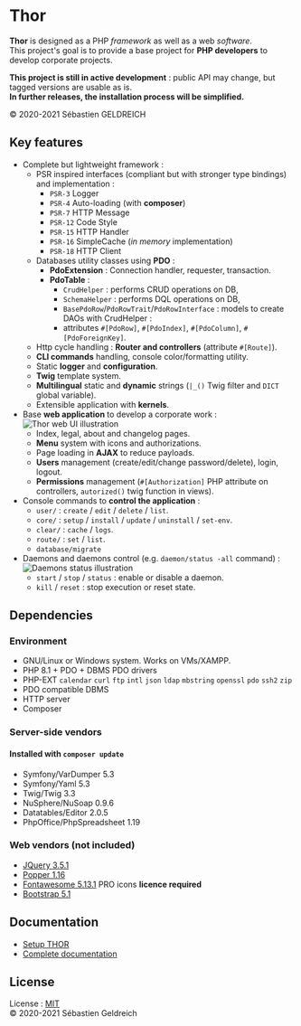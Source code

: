# Thor

**Thor** is designed as a PHP *framework* as well as a web *software*.  
This project's goal is to provide a base project for **PHP developers** to develop corporate projects.

**This project is still in active development** : public API may change, but tagged versions are usable as is.  
**In further releases, the installation process will be simplified.**

&copy; 2020-2021 Sébastien GELDREICH

## Key features

* Complete but lightweight framework :
    * PSR inspired interfaces (compliant but with stronger type bindings) and implementation :
        * `PSR-3` Logger
        * `PSR-4` Auto-loading (with **composer**)
        * `PSR-7` HTTP Message
        * `PSR-12` Code Style
        * `PSR-15` HTTP Handler
        * `PSR-16` SimpleCache (*in memory* implementation)
        * `PSR-18` HTTP Client
    * Databases utility classes using **PDO** :
        * **PdoExtension** : Connection handler, requester, transaction.
        * **PdoTable** :
            * `CrudHelper` : performs CRUD operations on DB,
            * `SchemaHelper` : performs DQL operations on DB,
            * `BasePdoRow`/`PdoRowTrait`/`PdoRowInterface` : models to create DAOs with CrudHelper :
            * attributes `#[PdoRow]`, `#[PdoIndex]`, `#[PdoColumn]`, `#[PdoForeignKey]`.
    * Http cycle handling : **Router and controllers** (attribute `#[Route]`).
    * **CLI commands** handling, console color/formatting utility.
    * Static **logger** and **configuration**.
    * **Twig** template system.
    * **Multilingual** static and **dynamic** strings (`|_()` Twig filter and `DICT` global variable).
    * Extensible application with **kernels**.
* Base **web application** to develop a corporate work :
  ![Thor web UI illustration](https://i.ibb.co/R4q28Pg/ui.png)
    * Index, legal, about and changelog pages.
    * **Menu** system with icons and authorizations.
    * Page loading in **AJAX**  to reduce payloads.
    * **Users** management (create/edit/change password/delete), login, logout.
    * **Permissions** management (`#[Authorization]` PHP attribute on controllers, `autorized()` twig function in views).
* Console commands to **control the application** :
    * `user/` : `create` / `edit` / `delete` / `list`.
    * `core/` : `setup` / `install` / `update` / `uninstall` / `set-env`.
    * `clear/` : `cache` / `logs`.
    * `route/` : `set` / `list`.
    * `database/migrate`
* Daemons and daemons control (e.g. `daemon/status -all` command) :  
  ![Daemons status illustration](https://i.ibb.co/y84GkDy/daemons.png)
    * `start` / `stop` / `status` : enable or disable a daemon.
    * `kill` / `reset` : stop execution or reset state.

## Dependencies

### Environment

* GNU/Linux or Windows system. Works on VMs/XAMPP.
* PHP 8.1 + PDO + DBMS PDO drivers
* PHP-EXT `calendar` `curl` `ftp` `intl` `json` `ldap` `mbstring` `openssl` `pdo` `ssh2` `zip`
* PDO compatible DBMS
* HTTP server
* Composer

### Server-side vendors

#### Installed with `composer update`

* Symfony/VarDumper 5.3
* Symfony/Yaml 5.3
* Twig/Twig 3.3
* NuSphere/NuSoap 0.9.6
* Datatables/Editor 2.0.5
* PhpOffice/PhpSpreadsheet 1.19

### Web vendors (not included)

* [JQuery 3.5.1](https://code.jquery.com/jquery-3.5.1.min.js)
* [Popper 1.16](https://cdn.jsdelivr.net/npm/popper.js@1.16.0/dist/umd/popper.min.js)
* [Fontawesome 5.13.1](https://fontawesome.com/) PRO icons **licence required**
* [Bootstrap 5.1](https://getbootstrap.com/docs/5.1/getting-started/introduction/)

## Documentation

* [Setup THOR](https://github.com/Trehinos/Thor/wiki/Setup) 
* [Complete documentation](https://github.com/Trehinos/thor/wiki)

## License

License : [MIT](LICENSE)  
&copy; 2020-2021 Sébastien Geldreich
